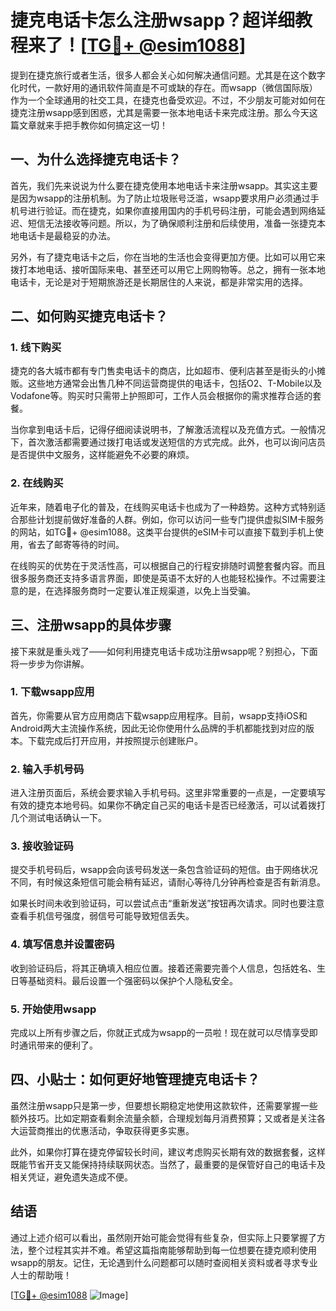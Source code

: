 # 捷克电话卡怎么注册wsapp？超详细教程来了！[[TG💪+ @esim1088](https://t.me/s/esim1088)]

提到在捷克旅行或者生活，很多人都会关心如何解决通信问题。尤其是在这个数字化时代，一款好用的通讯软件简直是不可或缺的存在。而wsapp（微信国际版）作为一个全球通用的社交工具，在捷克也备受欢迎。不过，不少朋友可能对如何在捷克注册wsapp感到困惑，尤其是需要一张本地电话卡来完成注册。那么今天这篇文章就来手把手教你如何搞定这一切！

## 一、为什么选择捷克电话卡？

首先，我们先来说说为什么要在捷克使用本地电话卡来注册wsapp。其实这主要是因为wsapp的注册机制。为了防止垃圾账号泛滥，wsapp要求用户必须通过手机号进行验证。而在捷克，如果你直接用国内的手机号码注册，可能会遇到网络延迟、短信无法接收等问题。所以，为了确保顺利注册和后续使用，准备一张捷克本地电话卡是最稳妥的办法。

另外，有了捷克电话卡之后，你在当地的生活也会变得更加方便。比如可以用它来拨打本地电话、接听国际来电、甚至还可以用它上网购物等。总之，拥有一张本地电话卡，无论是对于短期旅游还是长期居住的人来说，都是非常实用的选择。

## 二、如何购买捷克电话卡？

### 1. 线下购买

捷克的各大城市都有专门售卖电话卡的商店，比如超市、便利店甚至是街头的小摊贩。这些地方通常会出售几种不同运营商提供的电话卡，包括O2、T-Mobile以及Vodafone等。购买时只需带上护照即可，工作人员会根据你的需求推荐合适的套餐。

当你拿到电话卡后，记得仔细阅读说明书，了解激活流程以及充值方式。一般情况下，首次激活都需要通过拨打电话或发送短信的方式完成。此外，也可以询问店员是否提供中文服务，这样能避免不必要的麻烦。

### 2. 在线购买

近年来，随着电子化的普及，在线购买电话卡也成为了一种趋势。这种方式特别适合那些计划提前做好准备的人群。例如，你可以访问一些专门提供虚拟SIM卡服务的网站，如TG💪+ @esim1088。这类平台提供的eSIM卡可以直接下载到手机上使用，省去了邮寄等待的时间。

在线购买的优势在于灵活性高，可以根据自己的行程安排随时调整套餐内容。而且很多服务商还支持多语言界面，即使是英语不太好的人也能轻松操作。不过需要注意的是，在选择服务商时一定要认准正规渠道，以免上当受骗。

## 三、注册wsapp的具体步骤

接下来就是重头戏了——如何利用捷克电话卡成功注册wsapp呢？别担心，下面将一步步为你讲解。

### 1. 下载wsapp应用

首先，你需要从官方应用商店下载wsapp应用程序。目前，wsapp支持iOS和Android两大主流操作系统，因此无论你使用什么品牌的手机都能找到对应的版本。下载完成后打开应用，并按照提示创建账户。

### 2. 输入手机号码

进入注册页面后，系统会要求输入手机号码。这里非常重要的一点是，一定要填写有效的捷克本地号码。如果你不确定自己买的电话卡是否已经激活，可以试着拨打几个测试电话确认一下。

### 3. 接收验证码

提交手机号码后，wsapp会向该号码发送一条包含验证码的短信。由于网络状况不同，有时候这条短信可能会稍有延迟，请耐心等待几分钟再检查是否有新消息。

如果长时间未收到验证码，可以尝试点击“重新发送”按钮再次请求。同时也要注意查看手机信号强度，弱信号可能导致短信丢失。

### 4. 填写信息并设置密码

收到验证码后，将其正确填入相应位置。接着还需要完善个人信息，包括姓名、生日等基础资料。最后设置一个强密码以保护个人隐私安全。

### 5. 开始使用wsapp

完成以上所有步骤之后，你就正式成为wsapp的一员啦！现在就可以尽情享受即时通讯带来的便利了。

## 四、小贴士：如何更好地管理捷克电话卡？

虽然注册wsapp只是第一步，但要想长期稳定地使用这款软件，还需要掌握一些额外技巧。比如定期查看剩余流量余额，合理规划每月消费预算；又或者是关注各大运营商推出的优惠活动，争取获得更多实惠。

此外，如果你打算在捷克停留较长时间，建议考虑购买长期有效的数据套餐，这样既能节省开支又能保持持续联网状态。当然了，最重要的是保管好自己的电话卡及相关凭证，避免遗失造成不便。

## 结语

通过上述介绍可以看出，虽然刚开始可能会觉得有些复杂，但实际上只要掌握了方法，整个过程其实并不难。希望这篇指南能够帮助到每一位想要在捷克顺利使用wsapp的朋友。记住，无论遇到什么问题都可以随时查阅相关资料或者寻求专业人士的帮助哦！

[[TG💪+ @esim1088](https://t.me/s/esim1088) ![Image](https://i.postimg.cc/4NQfJmqS/Snipaste-2025-05-13-00-14-12.png)]
